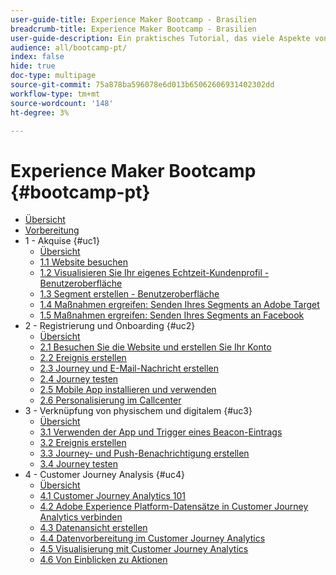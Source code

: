 ```yaml
---
user-guide-title: Experience Maker Bootcamp - Brasilien
breadcrumb-title: Experience Maker Bootcamp - Brasilien
user-guide-description: Ein praktisches Tutorial, das viele Aspekte von Adobe Experience Platform abdeckt.
audience: all/bootcamp-pt/
index: false
hide: true
doc-type: multipage
source-git-commit: 75a878ba596078e6d013b65062606931402302dd
workflow-type: tm+mt
source-wordcount: '148'
ht-degree: 3%

---
```



# Experience Maker Bootcamp {#bootcamp-pt}

+ [Übersicht](/help/bootcamp-pt/overview.md)
+ [Vorbereitung](/help/bootcamp-pt/prework.md)
+ 1 - Akquise {#uc1}
   + [Übersicht](/help/bootcamp-pt/uc/uc1/uc1.md)
   + [1.1 Website besuchen](/help/bootcamp-pt/uc/uc1/ex1.md)
   + [1.2 Visualisieren Sie Ihr eigenes Echtzeit-Kundenprofil - Benutzeroberfläche](/help/bootcamp-pt/uc/uc1/ex2.md)
   + [1.3 Segment erstellen - Benutzeroberfläche](/help/bootcamp-pt/uc/uc1/ex3.md)
   + [1.4 Maßnahmen ergreifen: Senden Ihres Segments an Adobe Target](/help/bootcamp-pt/uc/uc1/ex4.md)
   + [1.5 Maßnahmen ergreifen: Senden Ihres Segments an Facebook](/help/bootcamp-pt/uc/uc1/ex5.md)
+ 2 - Registrierung und Onboarding {#uc2}
   + [Übersicht](/help/bootcamp-pt/uc/uc2/uc2.md)
   + [2.1 Besuchen Sie die Website und erstellen Sie Ihr Konto](/help/bootcamp-pt/uc/uc2/ex1.md)
   + [2.2 Ereignis erstellen](/help/bootcamp-pt/uc/uc2/ex2.md)
   + [2.3 Journey und E-Mail-Nachricht erstellen](/help/bootcamp-pt/uc/uc2/ex3.md)
   + [2.4 Journey testen](/help/bootcamp-pt/uc/uc2/ex4.md)
   + [2.5 Mobile App installieren und verwenden](/help/bootcamp-pt/uc/uc2/ex5.md)
   + [2.6 Personalisierung im Callcenter](/help/bootcamp-pt/uc/uc2/ex6.md)
+ 3 - Verknüpfung von physischem und digitalem {#uc3}
   + [Übersicht](/help/bootcamp-pt/uc/uc3/uc3.md)
   + [3.1 Verwenden der App und Trigger eines Beacon-Eintrags](/help/bootcamp-pt/uc/uc3/ex1.md)
   + [3.2 Ereignis erstellen](/help/bootcamp-pt/uc/uc3/ex2.md)
   + [3.3 Journey- und Push-Benachrichtigung erstellen](/help/bootcamp-pt/uc/uc3/ex3.md)
   + [3.4 Journey testen](/help/bootcamp-pt/uc/uc3/ex4.md)
+ 4 - Customer Journey Analysis {#uc4}
   + [Übersicht](/help/bootcamp-pt/uc/uc4/uc4.md)
   + [4.1 Customer Journey Analytics 101](/help/bootcamp-pt/uc/uc4/ex1.md)
   + [4.2 Adobe Experience Platform-Datensätze in Customer Journey Analytics verbinden](/help/bootcamp-pt/uc/uc4/ex2.md)
   + [4.3 Datenansicht erstellen](/help/bootcamp-pt/uc/uc4/ex3.md)
   + [4.4 Datenvorbereitung im Customer Journey Analytics](/help/bootcamp-pt/uc/uc4/ex4.md)
   + [4.5 Visualisierung mit Customer Journey Analytics](/help/bootcamp-pt/uc/uc4/ex5.md)
   + [4.6 Von Einblicken zu Aktionen](/help/bootcamp-pt/uc/uc4/ex6.md)